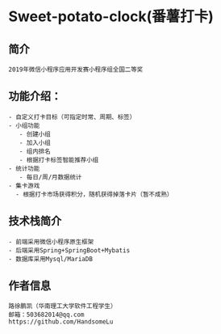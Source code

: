 # Sweet-potato-clock(番薯打卡)
## 简介
    2019年微信小程序应用开发赛小程序组全国二等奖
## 功能介绍：
    - 自定义打卡目标（可指定时常、周期、标签）
    - 小组功能
       - 创建小组
       - 加入小组
       - 组内排名
       - 根据打卡标签智能推荐小组
    - 统计功能
       - 每日/周/月数据统计
    - 集卡游戏
      - 根据打卡市场获得积分，随机获得掉落卡片（暂不成熟）
## 技术栈简介
    - 前端采用微信小程序原生框架
    - 后端采用Spring+SpringBoot+Mybatis
    - 数据库采用Mysql/MariaDB
## 作者信息
    路徐鹏凯（华南理工大学软件工程学生）
    邮箱：503682014@qq.com
    https://github.com/HandsomeLu
